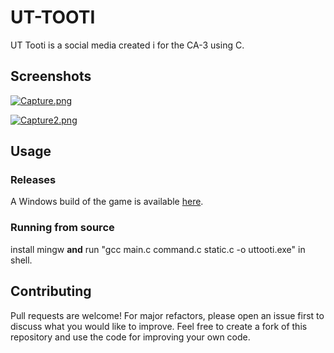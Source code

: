 # UT-TOOTI

UT Tooti is a social media created i for the CA-3 using C.

## Screenshots
[![Capture.png](https://i.postimg.cc/LsyVGfqP/Capture.png)](https://postimg.cc/v1V9V4t8)

[![Capture2.png](https://i.postimg.cc/MpqbTtVR/Capture2.png)](https://postimg.cc/nCSQS4dc)

## Usage
### Releases
A Windows build of the game is available [here](https://t.me/hashemi_m9).
### Running from source
install mingw **and** run "gcc main.c command.c static.c -o uttooti.exe" in shell.

## Contributing
Pull requests are welcome! For major refactors, please open an issue first to discuss what you would like to improve. Feel free to create a fork of this repository and use the code for improving your own code.
